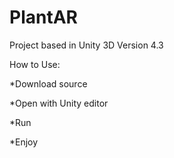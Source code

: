 PlantAR
=======
Project based in Unity 3D Version 4.3

How to Use:

  *Download source
  
  *Open with Unity editor
  
  *Run
  
  *Enjoy
